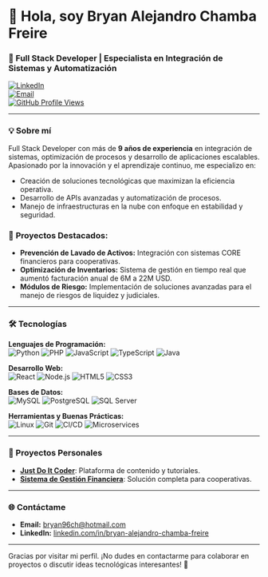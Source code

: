 # 👋 Hola, soy Bryan Alejandro Chamba Freire

### 🚀 Full Stack Developer | Especialista en Integración de Sistemas y Automatización

[![LinkedIn](https://img.shields.io/badge/LinkedIn-Bryan%20Alejandro%20Chamba%20Freire-blue?style=for-the-badge&logo=linkedin)](https://linkedin.com/in/bryan-alejandro-chamba-freire)  
[![Email](https://img.shields.io/badge/Email-bryan96ch%40hotmail.com-green?style=for-the-badge&logo=microsoft-outlook)](mailto:bryan96ch@hotmail.com)  
[![GitHub Profile Views](https://komarev.com/ghpvc/?username=your-username&color=blue&style=flat-square)](https://github.com/your-username)

---

### 💡 Sobre mí
Full Stack Developer con más de **9 años de experiencia** en integración de sistemas, optimización de procesos y desarrollo de aplicaciones escalables. Apasionado por la innovación y el aprendizaje continuo, me especializo en:

- Creación de soluciones tecnológicas que maximizan la eficiencia operativa.
- Desarrollo de APIs avanzadas y automatización de procesos.
- Manejo de infraestructuras en la nube con enfoque en estabilidad y seguridad.

### 📝 **Proyectos Destacados:**
- **Prevención de Lavado de Activos:** Integración con sistemas CORE financieros para cooperativas.
- **Optimización de Inventarios:** Sistema de gestión en tiempo real que aumentó facturación anual de 6M a 22M USD.
- **Módulos de Riesgo:** Implementación de soluciones avanzadas para el manejo de riesgos de liquidez y judiciales.

---

### 🛠 Tecnologías

**Lenguajes de Programación:**  
![Python](https://img.shields.io/badge/-Python-%2314354C?style=flat-square&logo=python&logoColor=white) ![PHP](https://img.shields.io/badge/-PHP-%23777BB4?style=flat-square&logo=php&logoColor=white) ![JavaScript](https://img.shields.io/badge/-JavaScript-%23F7DF1E?style=flat-square&logo=javascript&logoColor=black) ![TypeScript](https://img.shields.io/badge/-TypeScript-%23007ACC?style=flat-square&logo=typescript) ![Java](https://img.shields.io/badge/-Java-%23ED8B00?style=flat-square&logo=java&logoColor=white)  

**Desarrollo Web:**  
![React](https://img.shields.io/badge/-React-%2361DAFB?style=flat-square&logo=react) ![Node.js](https://img.shields.io/badge/-Node.js-%23339933?style=flat-square&logo=node.js) ![HTML5](https://img.shields.io/badge/-HTML5-%23E34F26?style=flat-square&logo=html5&logoColor=white) ![CSS3](https://img.shields.io/badge/-CSS3-%231572B6?style=flat-square&logo=css3&logoColor=white)  

**Bases de Datos:**  
![MySQL](https://img.shields.io/badge/-MySQL-%234479A1?style=flat-square&logo=mysql&logoColor=white) ![PostgreSQL](https://img.shields.io/badge/-PostgreSQL-%23336791?style=flat-square&logo=postgresql) ![SQL Server](https://img.shields.io/badge/-SQL%20Server-%23CC2927?style=flat-square&logo=microsoft-sql-server)

**Herramientas y Buenas Prácticas:**  
![Linux](https://img.shields.io/badge/-Linux-%23FCC624?style=flat-square&logo=linux&logoColor=black) ![Git](https://img.shields.io/badge/-Git-%23F05032?style=flat-square&logo=git&logoColor=white) ![CI/CD](https://img.shields.io/badge/-CI%2FCD-%23007ACC?style=flat-square) ![Microservices](https://img.shields.io/badge/-Microservices-%23FF6F00?style=flat-square)

---

### 🎨 Proyectos Personales
- **[Just Do It Coder](https://github.com/JustDoItCoder)**: Plataforma de contenido y tutoriales.
- **[Sistema de Gestión Financiera](https://github.com/your-repo)**: Solución completa para cooperativas.

---

### 🌐 Contáctame
- **Email:** [bryan96ch@hotmail.com](mailto:bryan96ch@hotmail.com)  
- **LinkedIn:** [linkedin.com/in/bryan-alejandro-chamba-freire](https://linkedin.com/in/bryan-alejandro-chamba-freire)  

---

Gracias por visitar mi perfil. ¡No dudes en contactarme para colaborar en proyectos o discutir ideas tecnológicas interesantes! 🚀
